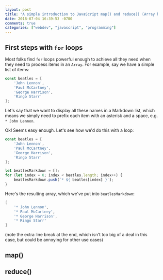 ```yaml
---
layout: post
title: "A simple introduction to JavaScript map() and reduce() (Array helper functions)"
date: 2018-07-04 16:39:53 -0700
comments: true
categories: ["webdev", "javascript", "programming"]
---
```


## First steps with `for` loops
Most folks find `for` loops powerful enough to achieve all they need when they need to process items in an `Array`.  For example, say we have a simple list of items:

``` js
const beatles = [
	'John Lennon',
	'Paul McCartney',
	'George Harrison',
	'Ringo Starr'
];
```

Let's say that we want to display all these names in a Markdown list, which means we simply need to prefix each item with an asterisk and a space, e.g. `* John Lennon`.

Ok!  Seems easy enough.  Let's see how we'd do this with a loop:

``` js
const beatles = [
	'John Lennon',
	'Paul McCartney',
	'George Harrison',
	'Ringo Starr'
];

let beatlesMarkdown = [];
for (let index = 0; index < beatles.length; index++) {
	beatlesMarkdown.push(`* ${ beatles[index] }`);
}
```

Here's the resulting array, which we've put into `beatlesMarkdown`:

``` js
[
	'* John Lennon',
	'* Paul McCartney',
	'* George Harrison',
	'* Ringo Starr'
]
```

(note the extra line break at the end, which isn't too big of a deal in this case, but could be annoying for other use cases)

## map()

## reduce()

